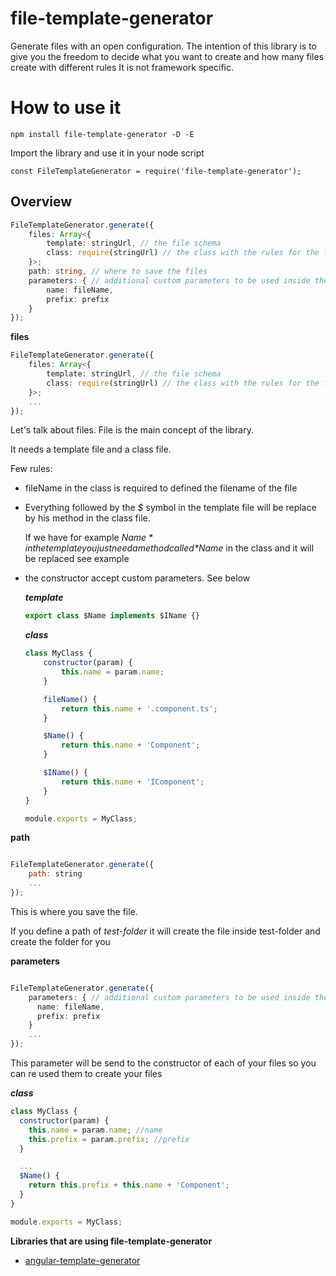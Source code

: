 # file-template-generator
Generate files with an open configuration.
The intention of this library is to give you the freedom to decide what you want to create and how many files create with different rules
It is not framework specific.

# How to use it

```
npm install file-template-generator -D -E

```
Import the library and use it in your node script 

```
const FileTemplateGenerator = require('file-template-generator');

```
## Overview

```ts
FileTemplateGenerator.generate({
    files: Array<{
        template: stringUrl, // the file schema
        class: require(stringUrl) // the class with the rules for the file
    }>;
    path: string, // where to save the files
    parameters: { // additional custom parameters to be used inside the files
        name: fileName,
        prefix: prefix
    }
});

```

**files**

```ts
FileTemplateGenerator.generate({
    files: Array<{
        template: stringUrl, // the file schema
        class: require(stringUrl) // the class with the rules for the file
    }>;
    ...
});
```

Let's talk about files.
File is the main concept of the library. 

It needs a template file and a class file.

Few rules:

- fileName in the class is required to defined the filename of the file
- Everything followed by the *$* symbol in the template file will be replace by his method in the class file.

    If we have for example *$Name* in the template you just need a method called *$Name* in the class and it will be replaced
    see example
    
- the constructor accept custom parameters. See below    

    ***template***
    ```ts
    export class $Name implements $IName {}

    ```

    ***class***
    ```js
    class MyClass {
        constructor(param) {
            this.name = param.name;
        }
    
        fileName() {
            return this.name + '.component.ts';
        }
    
        $Name() {
            return this.name + 'Component';
        }
    
        $IName() {
            return this.name + 'IComponent';
        }
    }

    module.exports = MyClass;
    ```

**path**

```js

FileTemplateGenerator.generate({
    path: string
    ...
});

```

This is where you save the file.

If you define a path of *test-folder* it will create the file inside test-folder and create the folder for you

**parameters**

```ts

FileTemplateGenerator.generate({
    parameters: { // additional custom parameters to be used inside the files
      name: fileName,
      prefix: prefix
    }
    ...
});

```

This parameter will be send to the constructor of each of your files so you can re used them to create your files

***class***
```js
class MyClass {
  constructor(param) {
    this.name = param.name; //name
    this.prefix = param.prefix; //prefix
  }

  ...
  $Name() {
    return this.prefix + this.name + 'Component';
  }
}

module.exports = MyClass;
```

**Libraries that are using file-template-generator**

- [angular-template-generator](https://www.npmjs.com/package/angular-template-generator)